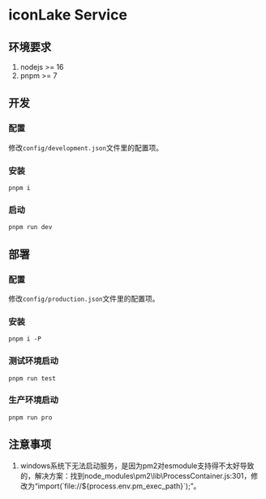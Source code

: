 # iconLake Service

## 环境要求

1. nodejs >= 16
2. pnpm >= 7

## 开发

### 配置

修改`config/development.json`文件里的配置项。

### 安装

```shell
pnpm i
```

### 启动

```shell
pnpm run dev
```

## 部署

### 配置

修改`config/production.json`文件里的配置项。

### 安装

```shell
pnpm i -P
```

### 测试环境启动

```shell
pnpm run test
```

### 生产环境启动

```shell
pnpm run pro
```

## 注意事项

1. windows系统下无法启动服务，是因为pm2对esmodule支持得不太好导致的，解决方案：找到node_modules\pm2\lib\ProcessContainer.js:301，修改为“import(\`file://${process.env.pm_exec_path}\`);”。
